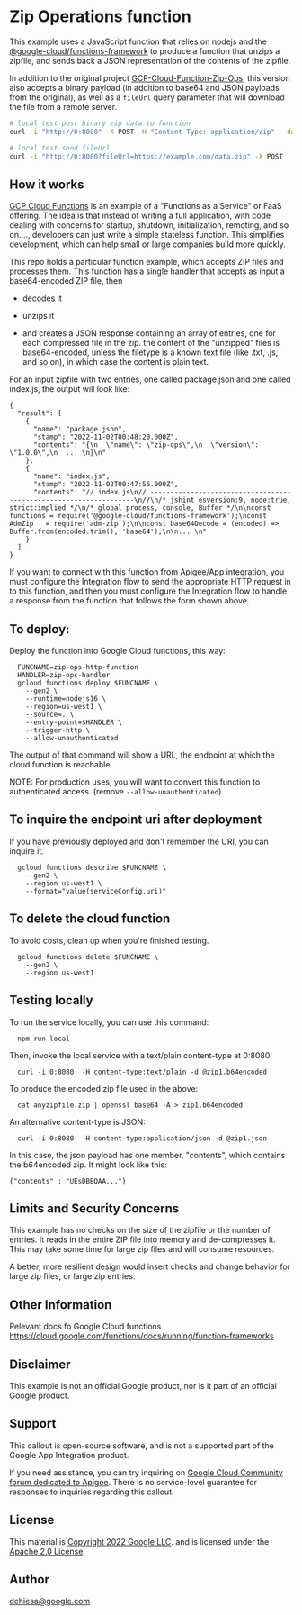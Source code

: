 # Zip Operations function

This example uses a JavaScript function that relies on nodejs  and the
[@google-cloud/functions-framework](https://www.npmjs.com/package/@google-cloud/functions-framework)
to produce a function that unzips a zipfile, and sends back a JSON
representation of the contents of the zipfile.

In addition to the original project [GCP-Cloud-Function-Zip-Ops](https://github.com/DinoChiesa/GCP-Cloud-Function-Zip-Ops), this version also accepts a binary payload (in addition to base64 and JSON payloads from the original), as well as a `fileUrl` query parameter that will download the file from a remote server.

```sh
# local test post binary zip data to function
curl -i "http://0:8080" -X POST -H "Content-Type: application/zip" --data-binary "@203.zip"

# local test send fileUrl
curl -i "http://0:8080?fileUrl=https://example.com/data.zip" -X POST
```

## How it works

[GCP Cloud Functions](https://cloud.google.com/functions) is an example of a
"Functions as a Service" or FaaS offering. The idea is that instead of writing a
full application, with code dealing with concerns for startup, shutdown,
initialization, remoting, and so on...., developers can just write a simple
stateless function. This simplifies development, which can help small or large
companies build more quickly.


This repo holds a particular function example, which accepts ZIP files and
processes them. This function has a single handler that accepts as input a
base64-encoded ZIP file, then

- decodes it

- unzips it

- and creates a JSON response containing an array of entries, one for each
  compressed file in the zip.  the content of the "unzipped" files is
  base64-encoded, unless the filetype is a known text file (like .txt, .js, and
  so on), in which case the content is plain text.

For an input zipfile with two entries, one called package.json and one called index.js, the output will look like:

```
{
  "result": [
    {
      "name": "package.json",
      "stamp": "2022-11-02T00:48:20.000Z",
      "contents": "{\n  \"name\": \"zip-ops\",\n  \"version\": \"1.0.0\",\n  ... \n}\n"
    },
    {
      "name": "index.js",
      "stamp": "2022-11-02T00:47:56.000Z",
      "contents": "// index.js\n// ------------------------------------------------------------------\n//\n/* jshint esversion:9, node:true, strict:implied */\n/* global process, console, Buffer */\n\nconst functions = require('@google-cloud/functions-framework');\nconst AdmZip   = require('adm-zip');\n\nconst base64Decode = (encoded) => Buffer.from(encoded.trim(), 'base64');\n\n... \n"
    }
  ]
}
```

If you want to connect with this function from Apigee/App integration, you must
configure the Integration flow to send the appropriate HTTP request in to this
function, and then you must configure the Integration flow to handle a response
from the function that follows the form shown above.

## To deploy:

Deploy the function into Google Cloud functions, this way:

```
  FUNCNAME=zip-ops-http-function
  HANDLER=zip-ops-handler
  gcloud functions deploy $FUNCNAME \
    --gen2 \
    --runtime=nodejs16 \
    --region=us-west1 \
    --source=. \
    --entry-point=$HANDLER \
    --trigger-http \
    --allow-unauthenticated
```

The output of that command will show a URL, the endpoint at which the cloud function is reachable.

NOTE: For production uses, you will want to convert this function to authenticated access. (remove `--allow-unauthenticated`).

## To inquire the endpoint uri after deployment

If you have previously deployed and don't remember the URI, you can inquire it.
```
  gcloud functions describe $FUNCNAME \
    --gen2 \
    --region us-west1 \
    --format="value(serviceConfig.uri)"
```

## To delete the cloud function

To avoid costs, clean up when you're finished testing.

```
  gcloud functions delete $FUNCNAME \
    --gen2 \
    --region us-west1
```

## Testing locally

To run the service locally, you can use this command:
```
  npm run local
```

Then, invoke the local service with a text/plain content-type at 0:8080:
```
  curl -i 0:8080  -H content-type:text/plain -d @zip1.b64encoded
```

To produce the encoded zip file used in the above:

```
  cat anyzipfile.zip | openssl base64 -A > zip1.b64encoded
```

An alternative content-type is JSON:
```
  curl -i 0:8080  -H content-type:application/json -d @zip1.json
```

In this case, the json payload has one member, "contents", which contains the
b64encoded zip. It might look like this:

```
{"contents" : "UEsDBBQAA..."}
```


## Limits and Security Concerns

This example has no checks on the size of the zipfile or the number of
entries. It reads in the entire ZIP file into memory and de-compresses it. This
may take some time for large zip files and will consume resources.

A better, more resilient design would insert checks and change behavior for
large zip files, or large zip entries.


## Other Information

Relevant docs fo Google Cloud functions
  https://cloud.google.com/functions/docs/running/function-frameworks



## Disclaimer

This example is not an official Google product, nor is it part of an
official Google product.

## Support

This callout is open-source software, and is not a supported part of the Google App Integration product.

If you need assistance, you can try inquiring on [Google Cloud Community
forum dedicated to Apigee](https://www.googlecloudcommunity.com/gc/Apigee/bd-p/cloud-apigee).
There is no service-level guarantee for
responses to inquiries regarding this callout.

## License

This material is [Copyright 2022 Google LLC](./NOTICE).
and is licensed under the [Apache 2.0 License](LICENSE).


## Author
dchiesa@google.com
